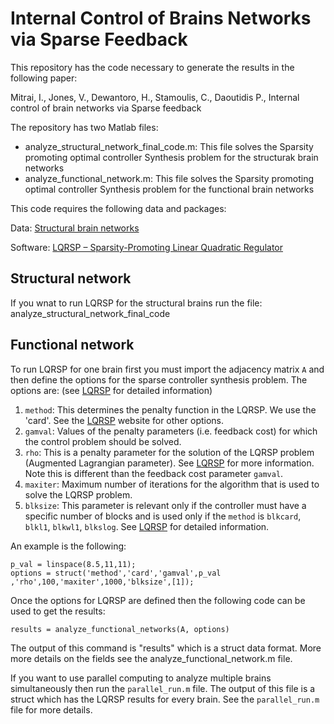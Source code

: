 # Internal Control of Brains Networks via Sparse Feedback

This repository has the code necessary to generate the results in the following paper:

Mitrai, I., Jones, V., Dewantoro, H., Stamoulis, C., Daoutidis P., Internal control of brain networks via Sparse feedback

The repository has two Matlab files:

 - analyze_structural_network_final_code.m: This file solves the Sparsity promoting optimal controller Synthesis problem for the structurak brain networks
 - analyze_functional_network.m: This file solves the Sparsity promoting optimal controller Synthesis problem for the functional brain networks


This code requires the following data and packages:

Data: [Structural brain networks](https://complexsystemsupenn.com/s/NCTfMRI30SubScale60_ROI_volcorrected.mat) 

Software: [LQRSP – Sparsity-Promoting Linear Quadratic Regulator](http://www.ece.umn.edu/users/mihailo/software/lqrsp/)

## Structural network
If you wnat to run LQRSP for the structural brains run the file: analyze_structural_network_final_code

## Functional network
To run LQRSP for one brain first you must import the adjacency matrix `A` and then define the options for the sparse controller synthesis problem. The options are: (see [LQRSP](http://www.ece.umn.edu/users/mihailo/software/lqrsp/) for detailed information)
1. `method`: This determines the penalty function in the LQRSP. We use the 'card'. See the [LQRSP](http://www.ece.umn.edu/users/mihailo/software/lqrsp/) website for other options.
2. `gamval`: Values of the penalty parameters (i.e. feedback cost) for which the control problem should be solved.
3. `rho`: This is a penalty parameter for the solution of the LQRSP problem (Augmented Lagrangian parameter). See [LQRSP](http://www.ece.umn.edu/users/mihailo/software/lqrsp/) for more information. Note this is different than the feedback cost parameter `gamval`.
4. `maxiter`: Maximum number of iterations for the algorithm that is used to solve the LQRSP problem.
5. `blksize`: This parameter is relevant only if the controller must have a specific number of blocks and is used only if the `method` is `blkcard`, `blkl1`, `blkwl1`, `blkslog`. See [LQRSP](http://www.ece.umn.edu/users/mihailo/software/lqrsp/) for detailed information.

An example is the following:
```
p_val = linspace(8.5,11,11);
options = struct('method','card','gamval',p_val ,'rho',100,'maxiter',1000,'blksize',[1]);
```
Once the options for LQRSP are defined then the following code can be used to get the results:
```
results = analyze_functional_networks(A, options)
```
The output of this command is "results" which is a struct data format. More more details on the fields see the analyze_functional_network.m file.

If you want to use parallel computing to analyze multiple brains simultaneously then run the `parallel_run.m` file. The output of this file is a struct which has the LQRSP results for every brain. See the `parallel_run.m` file for more details. 

